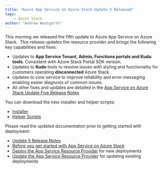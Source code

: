 ```yaml
---
title: "Azure App Service on Azure Stack Update 5 Released" 
tags: 
    - Azure Stack
author: "Andrew Westgarth"
---
```


This morning we released the fifth update to Azure App Service on Azure Stack.  This release updates the resource provider and brings the following key capabilities and fixes:

- Updates to **App Service Tenant, Admin, Functions portals and Kudu tools**. Consistent with Azure Stack Portal SDK version.
- Updates to **Kudu** tools to resolve issues with styling and functionality for customers operating **disconnected** Azure Stack.
- Updates to core service to improve reliability and error messaging enabling easier diagnosis of common issues.
- All other fixes and updates are detailed in the [App Service on Azure Stack Update Five Release Notes](https://docs.microsoft.com/azure/azure-stack/azure-stack-app-service-release-notes-update-five)

You can download the new installer and helper scripts:

- [Installer](https://aka.ms/appsvcupdate5installer)
- [Helper Scripts](https://aka.ms/appsvconmashelpers)

Please read the updated documentation prior to getting started with deployment:

- [Update 5 Release Notes](https://docs.microsoft.com/azure/azure-stack/azure-stack-app-service-release-notes-update-five)
- [Before you get started with App Service on Azure Stack](https://docs.microsoft.com/azure/azure-stack/azure-stack-app-service-before-you-get-started)
- [Deploy the App Service Resource Provider](https://docs.microsoft.com/azure/azure-stack/azure-stack-app-service-deploy) for new deployments
- [Update the App Service Resource Provider](https://docs.microsoft.com/azure/azure-stack/azure-stack-app-service-update) for updating existing deployments
